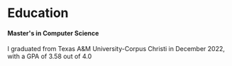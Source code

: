 # Education

#### Master's in Computer Science

I graduated from Texas A\&M University-Corpus Christi in December 2022, with a GPA of 3.58 out of 4.0
